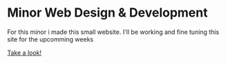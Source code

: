 # Minor Web Design & Development

For this minor i made this small website.
I'll be working and fine tuning this site for the upcomming weeks

<a href="https://christian199815.github.io/MWDND/" target="_blank">Take a look!</a>
